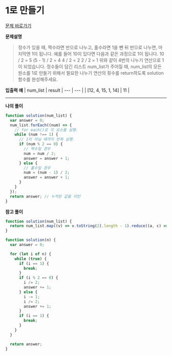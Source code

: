 # 1로 만들기

[문제 바로가기](https://school.programmers.co.kr/learn/courses/30/lessons/181880?language=javascript)

**문제설명**

> 정수가 있을 때, 짝수라면 반으로 나누고, 홀수라면 1을 뺀 뒤 반으로 나누면, 마지막엔 1이 됩니다. 예를 들어 10이 있다면 다음과 같은 과정으로 1이 됩니다.
> 10 / 2 = 5
> (5 - 1) / 2 = 4
> 4 / 2 = 2
> 2 / 2 = 1
> 위와 같이 4번의 나누기 연산으로 1이 되었습니다.
> 정수들이 담긴 리스트 num_list가 주어질 때, num_list의 모든 원소를 1로 만들기 위해서 필요한 나누기 연산의 횟수를 return하도록 solution 함수를 완성해주세요.

**입출력 예**
| num_list | result
| --- | --- |
| [12, 4, 15, 1, 14] | 11 |

---

**나의 풀이**

```javascript
function solution(num_list) {
  var answer = 0;
  num_list.forEach((num) => {
    // for each()로 각 요소를 실행.
    while (num !== 1) {
      // 1이 아닐 때까지 반복 실행.
      if (num % 2 == 0) {
        // 짝수일 경우
        num = num / 2;
        answer = answer + 1;
      } else {
        // 홀수일 경우
        num = (num - 1) / 2;
        answer = answer + 1;
      }
    }
  });
  return answer; // 누적된 값을 리턴
}
```

**참고 풀이**

```javascript
function solution(num_list) {
  return num_list.map((v) => v.toString(2).length - 1).reduce((a, c) => a + c);
}
```

```javascript
function solution(n) {
  var answer = 0;

  for (let i of n) {
    while (true) {
      if (i == 1) {
        break;
      }
      if (i % 2 == 0) {
        i /= 2;
        answer += 1;
      } else {
        i -= 1;
        i /= 2;
        answer += 1;
      }
      if (i == 1) {
        break;
      }
    }
  }

  return answer;
}
```
